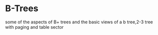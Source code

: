 # B-Trees
some of the aspects of B+ trees and the basic views of a b tree,2-3 tree with paging and table sector
